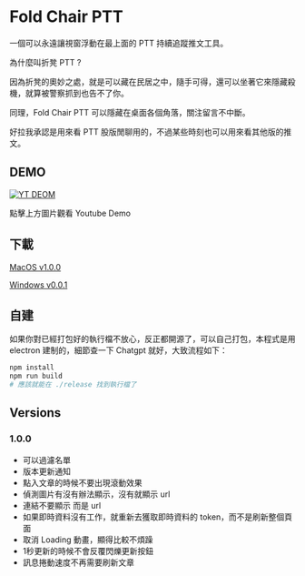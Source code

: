 # Fold Chair PTT

一個可以永遠讓視窗浮動在最上面的 PTT 持續追蹤推文工具。

為什麼叫折凳 PTT ?

因為折凳的奧妙之處，就是可以藏在民居之中，隨手可得，還可以坐著它來隱藏殺機，就算被警察抓到也告不了你。

同理，Fold Chair PTT 可以隱藏在桌面各個角落，關注留言不中斷。

好拉我承認是用來看 PTT 股版閒聊用的，不過某些時刻也可以用來看其他版的推文。

## DEMO

[![YT DEOM](http://img.youtube.com/vi/FTYzaqCdMTs/0.jpg)](http://www.youtube.com/watch?v=FTYzaqCdMTs)

點擊上方圖片觀看 Youtube Demo

## 下載

[MacOS v1.0.0](https://drive.google.com/file/d/1jWpvlBCL5CQvN7FsDVorxIu3y5It93zK/view?usp=sharing)

[Windows v0.0.1](https://drive.google.com/file/d/1CoETduVhbDtcKNlWMOzxd-Mp2evzStR3/view?usp=sharing)

## 自建

如果你對已經打包好的執行檔不放心，反正都開源了，可以自己打包，本程式是用 electron 建制的，細節查一下 Chatgpt 就好，大致流程如下：

```bash
npm install
npm run build
# 應該就能在 ./release 找到執行檔了
```

## Versions

### 1.0.0

* 可以過濾名單
* 版本更新通知
* 點入文章的時候不要出現滾動效果
* 偵測圖片有沒有辦法顯示，沒有就顯示 url
* 連結不要顯示 <a> 而是 url
* 如果即時資料沒有工作，就重新去獲取即時資料的 token，而不是刷新整個頁面
* 取消 Loading 動畫，顯得比較不煩躁
* 1秒更新的時候不會反覆閃爍更新按鈕
* 訊息捲動速度不再需要刷新文章
